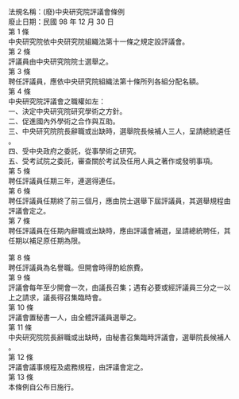 法規名稱：(廢)中央研究院評議會條例  
廢止日期：民國 98 年 12 月 30 日  
第 1 條  
中央研究院依中央研究院組織法第十一條之規定設評議會。  
第 2 條  
評議員由中央研究院院士選舉之。  
第 3 條  
聘任評議員，應依中央研究院組織法第十條所列各組分配名額。  
第 4 條  
中央研究院評議會之職權如左：  
一、決定中央研究院研究學術之方針。  
二、促進國內外學術之合作與互助。  
三、中央研究院院長辭職或出缺時，選舉院長候補人三人，呈請總統遴任  
。  
四、受中央政府之委託，從事學術之研究。  
五、受考試院之委託，審查關於考試及任用人員之著作或發明事項。  
第 5 條  
聘任評議員任期三年，連選得連任。  
第 6 條  
聘任評議員任期終了前三個月，應由院士選舉下屆評議員，其選舉規程由  
評議會定之。  
第 7 條  
聘任評議員在任期內辭職或出缺時，應由評議會補選，呈請總統聘任，其  
任期以補足原任期為限。  


第 8 條  
聘任評議員為名譽職。但開會時得酌給旅費。  
第 9 條  
評議會每年至少開會一次，由議長召集；遇有必要或經評議員三分之一以  
上之請求，議長得召集臨時會。  
第 10 條  
評議會置秘書一人，由全體評議員選舉之。  
第 11 條  
中央研究院院長辭職或出缺時，由秘書召集臨時評議會，選舉院長候補人  
。  
第 12 條  
評議會議事規程及處務規程，由評議會定之。  
第 13 條  
本條例自公布日施行。  


